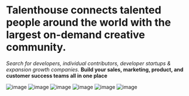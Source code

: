 # Talenthouse connects talented people around the world with the largest on-demand creative community. 
 *Search for developers, individual contributors, developer startups & expansion growth companies.* 
**Build your sales, marketing, product, and customer success teams all in one place**

![image](https://user-images.githubusercontent.com/34789741/131099868-8958ad3a-f5ef-4a56-b92f-2241941f0693.png)
![image](https://user-images.githubusercontent.com/34789741/131099951-935494f8-b473-4f53-a4ad-94c10808df14.png)
![image](https://user-images.githubusercontent.com/34789741/124319516-62d51180-db8b-11eb-99bb-7be66738afec.png)
![image](https://user-images.githubusercontent.com/34789741/131100975-10a0d623-00ff-4742-8605-f635a984332b.png)
![image](https://user-images.githubusercontent.com/34789741/124319613-87c98480-db8b-11eb-8a0c-77a3b0d7d1ef.png)
![image](https://user-images.githubusercontent.com/34789741/124319659-9d3eae80-db8b-11eb-8361-8085d5ac41ba.png)
